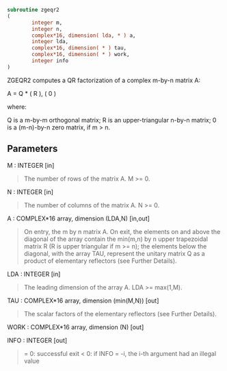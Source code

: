 ```fortran
subroutine zgeqr2
(
        integer m,
        integer n,
        complex*16, dimension( lda, * ) a,
        integer lda,
        complex*16, dimension( * ) tau,
        complex*16, dimension( * ) work,
        integer info
)
```

ZGEQR2 computes a QR factorization of a complex m-by-n matrix A:

A = Q * ( R ),
( 0 )

where:

Q is a m-by-m orthogonal matrix;
R is an upper-triangular n-by-n matrix;
0 is a (m-n)-by-n zero matrix, if m > n.

## Parameters
M : INTEGER [in]
> The number of rows of the matrix A.  M >= 0.

N : INTEGER [in]
> The number of columns of the matrix A.  N >= 0.

A : COMPLEX*16 array, dimension (LDA,N) [in,out]
> On entry, the m by n matrix A.
> On exit, the elements on and above the diagonal of the array
> contain the min(m,n) by n upper trapezoidal matrix R (R is
> upper triangular if m >= n); the elements below the diagonal,
> with the array TAU, represent the unitary matrix Q as a
> product of elementary reflectors (see Further Details).

LDA : INTEGER [in]
> The leading dimension of the array A.  LDA >= max(1,M).

TAU : COMPLEX*16 array, dimension (min(M,N)) [out]
> The scalar factors of the elementary reflectors (see Further
> Details).

WORK : COMPLEX*16 array, dimension (N) [out]

INFO : INTEGER [out]
> = 0: successful exit
> < 0: if INFO = -i, the i-th argument had an illegal value
